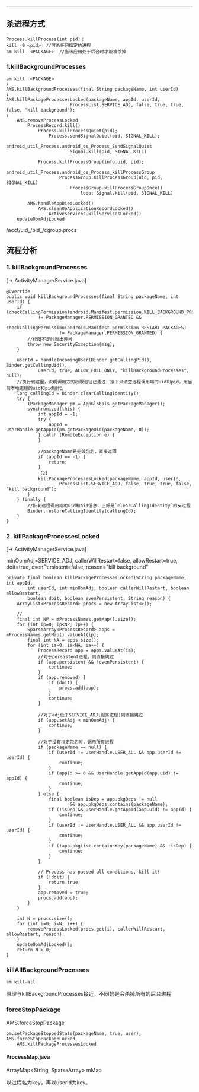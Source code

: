 

--------------------

## 杀进程方式

	Process.killProcess(int pid)；
	kill -9 <pid>  //可杀任何指定的进程
	am kill  <PACKAGE>  //当该应用处于后台时才能被杀掉




### 1.killBackgroundProcesses

	am kill  <PACKAGE>
	↓
	AMS.killBackgroundProcesses(final String packageName, int userId)
	↓
	AMS.killPackageProcessesLocked(packageName, appId, userId,
	                        ProcessList.SERVICE_ADJ, false, true, true, false, "kill background");
	↓
		AMS.removeProcessLocked
			ProcessRecord.kill()
				Process.killProcessQuiet(pid);
					Process.sendSignalQuiet(pid, SIGNAL_KILL);
						android_util_Process.android_os_Process_SendSignalQuiet
							Signal.kill(pid, SIGNAL_KILL)
		
				Process.killProcessGroup(info.uid, pid);
					android_util_Process.android_os_Process_killProcessGroup
						ProcessGroup.KillProcessGroup(uid, pid, SIGNAL_KILL)
							ProcessGroup.killProcessGroupOnce()
								loop: Signal.kill(pid, SIGNAL_KILL)
		
			AMS.handleAppDiedLocked()
				AMS.cleanUpApplicationRecordLocked()
					ActiveServices.killServicesLocked()
		updateOomAdjLocked

/acct/uid_<uid>/pid_<pid>/cgroup.procs



## 流程分析

### 1. killBackgroundProcesses

[-> ActivityManagerService.java]

    @Override
    public void killBackgroundProcesses(final String packageName, int userId) {
        if (checkCallingPermission(android.Manifest.permission.KILL_BACKGROUND_PROCESSES)
                != PackageManager.PERMISSION_GRANTED &&
                checkCallingPermission(android.Manifest.permission.RESTART_PACKAGES)
                        != PackageManager.PERMISSION_GRANTED) {
            //权限不足时抛出异常
            throw new SecurityException(msg);
        }

        userId = handleIncomingUser(Binder.getCallingPid(), Binder.getCallingUid(),
                userId, true, ALLOW_FULL_ONLY, "killBackgroundProcesses", null);
        //执行到这里，说明调用方的权限验证已通过，接下来清空远程调用端的uid和pid，用当前本地进程的uid和pid替代。
        long callingId = Binder.clearCallingIdentity();
        try {
            IPackageManager pm = AppGlobals.getPackageManager();
            synchronized(this) {
                int appId = -1;
                try {
                    appId = UserHandle.getAppId(pm.getPackageUid(packageName, 0));
                } catch (RemoteException e) {
                }

                //packageName是无效包名，直接返回
                if (appId == -1) {
                    return;
                }
                【2】
                killPackageProcessesLocked(packageName, appId, userId,
                        ProcessList.SERVICE_ADJ, false, true, true, false, "kill background");
            }
        } finally {
            //恢复远程调用端的uid和pid信息，正好是`clearCallingIdentity`的反过程
            Binder.restoreCallingIdentity(callingId);
        }
    }


### 2. killPackageProcessesLocked

[-> ActivityManagerService.java]

minOomAdj=SERVICE_ADJ, callerWillRestart=false, allowRestart=true, doit=true, evenPersistent=false, reason="kill background"

    private final boolean killPackageProcessesLocked(String packageName, int appId,
            int userId, int minOomAdj, boolean callerWillRestart, boolean allowRestart,
            boolean doit, boolean evenPersistent, String reason) {
        ArrayList<ProcessRecord> procs = new ArrayList<>();

        //
        final int NP = mProcessNames.getMap().size();
        for (int ip=0; ip<NP; ip++) {
            SparseArray<ProcessRecord> apps = mProcessNames.getMap().valueAt(ip);
            final int NA = apps.size();
            for (int ia=0; ia<NA; ia++) {
                ProcessRecord app = apps.valueAt(ia);
                //对于persistent进程，则直接跳过
                if (app.persistent && !evenPersistent) {
                    continue;
                }
                if (app.removed) {
                    if (doit) {
                        procs.add(app);
                    }
                    continue;
                }

                //对于adj低于SERVICE_ADJ(服务进程)则直接跳过
                if (app.setAdj < minOomAdj) {
                    continue;
                }

                //对于没有指定包名时，调用所有进程
                if (packageName == null) {
                    if (userId != UserHandle.USER_ALL && app.userId != userId) {
                        continue;
                    }
                    if (appId >= 0 && UserHandle.getAppId(app.uid) != appId) {
                        continue;
                    }
                } else {
                    final boolean isDep = app.pkgDeps != null
                            && app.pkgDeps.contains(packageName);
                    if (!isDep && UserHandle.getAppId(app.uid) != appId) {
                        continue;
                    }
                    if (userId != UserHandle.USER_ALL && app.userId != userId) {
                        continue;
                    }
                    if (!app.pkgList.containsKey(packageName) && !isDep) {
                        continue;
                    }
                }

                // Process has passed all conditions, kill it!
                if (!doit) {
                    return true;
                }
                app.removed = true;
                procs.add(app);
            }
        }

        int N = procs.size();
        for (int i=0; i<N; i++) {
            removeProcessLocked(procs.get(i), callerWillRestart, allowRestart, reason);
        }
        updateOomAdjLocked();
        return N > 0;
    }


















### killAllBackgroundProcesses

	am kill-all

原理与killBackgroundProcesses接近，不同的是会杀掉所有的后台进程

### forceStopPackage

AMS.forceStopPackage
	
	pm.setPackageStoppedState(packageName, true, user);
	AMS.forceStopPackageLocked
		AMS.killPackageProcessesLocked





#### ProcessMap.java

ArrayMap<String, SparseArray<E>> mMap

以进程名为key，再以userId为key。
